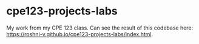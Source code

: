 # cpe123-projects-labs

My work from my CPE 123 class. Can see the result of this codebase here: https://roshni-v.github.io/cpe123-projects-labs/index.html.

